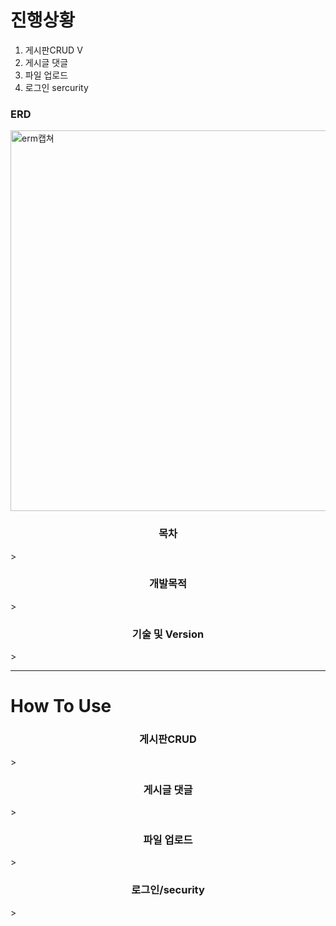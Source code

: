# 진행상황
1. 게시판CRUD V
2. 게시글 댓글
3. 파일 업로드
4. 로그인 sercurity

### ERD
<img width="609" alt="erm캡쳐" src="https://user-images.githubusercontent.com/47100164/105014248-8ac03500-5a83-11eb-957b-298fbcda603f.PNG">


<h3 align="center"><strong>목차</strong></h3>
> 

<h3 align="center"><strong>개발목적</strong></h3>
>


<h3 align="center"><strong>기술 및 Version</strong></h3>
>


***

# How To Use

<h3 align="center"><strong> 게시판CRUD </strong></h3>
> 

<h3 align="center"><strong> 게시글 댓글 </strong></h3>
>

<h3 align="center"><strong> 파일 업로드 </strong></h3>
>

<h3 align="center"><strong> 로그인/security </strong></h3>
>


